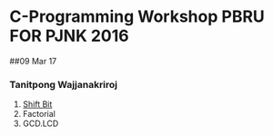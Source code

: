 # C-Programming Workshop PBRU FOR PJNK 2016
##09 Mar 17
### Tanitpong Wajjanakriroj
1. [Shift Bit](https://github.com/icebond/C-Programming-WorkshopPBRU-PJNK/blob/master/codes/ShiftBit.cpp)
1. Factorial
1. GCD.LCD
